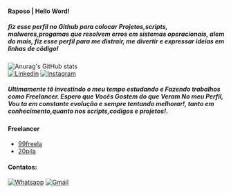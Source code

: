 #### Raposo | Hello Word!
##### fiz esse perfil no Github para colocar Projetos,scripts, malweres,progamas que resolvem erros em sistemas operacionais, alem do mais, fiz esse perfil para me distrair, me divertir e expressar ideias em linhas de código!
![Anurag's GitHub stats](https://github-readme-stats.vercel.app/api?username=Raposo67&show_icons=true&theme=dark)            
[![Linkedin](https://img.shields.io/badge/LinkedIn-0077B5?style=for-the-badge&logo=linkedin&logoColor=white)](https://www.linkedin.com/in/fernando-raposo-93ab6a282?utm_source=share&utm_campaign=share_via&utm_content=profile&utm_medium=android_app)
[![Instagram](https://img.shields.io/badge/Instagram-E4405F?style=for-the-badge&logo=instagram&logoColor=white)](https://www.instagram.com/raposofern?igsh=M3luZmU3ZHBpOWtp)

##### Ultimamente tô investindo o meu tempo estudando e Fazendo trabalhos como Freelancer. Espero que Vocês Gostem do que Veram No meu Perfil, Vou ta em constante evolução e sempre tentando melhorar!, tanto em conhecimento,quanto nos scripts,codigos e projetos!.

#### Freelancer
<ul>
 <li><a href="https://www.99freelas.com.br/user/Sr.RAPOSO">99freela</a></li>
  <li><a href="https://www.vintepila.com.br/user-profile/NjE1MTIzNzEzNzg=/">20pila</a></li>
</ul>

#### Contatos:
[![Whatsapp](https://img.shields.io/badge/WhatsApp-25D366?style=for-the-badge&logo=whatsapp&logoColor=white)](https://wa.me/5598981858181)
[![Gmail](https://img.shields.io/badge/Gmail-D14836?style=for-the-badge&logo=gmail&logoColor=white)](fernadoazevedofernandoserjo@gmail.com)
